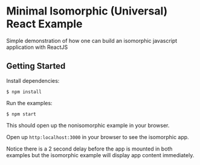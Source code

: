 Minimal Isomorphic (Universal) React Example
==================================================
Simple demonstration of how one can build an isomorphic javascript application with ReactJS


Getting Started
---------------

Install dependencies:

```
$ npm install
```

Run the examples:

```
$ npm start
```

This should open up the nonisomorphic example in your browser.

Open up `http:localhost:3000` in your browser to see the isomorphic app.


Notice there is a 2 second delay before the app is mounted in both examples but the isomorphic example will display app content immediately.